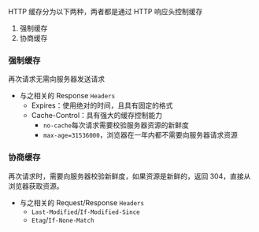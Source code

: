 HTTP 缓存分为以下两种，两者都是通过 HTTP 响应头控制缓存
1.  强制缓存
2.  协商缓存

### 强制缓存

再次请求无需向服务器发送请求

- 与之相关的 Response `Headers`
	- Expires：使用绝对的时间，且具有固定的格式
	- Cache-Control：具有强大的缓存控制能力
		- `no-cache`每次请求需要校验服务器资源的新鲜度
		-   `max-age=31536000`，浏览器在一年内都不需要向服务器请求资源

### 协商缓存

再次请求时，需要向服务器校验新鲜度，如果资源是新鲜的，返回 304，直接从浏览器获取资源。

- 与之相关的 Request/Response `Headers`
	-   `Last-Modified`/`If-Modified-Since`
	-   `Etag`/`If-None-Match`

